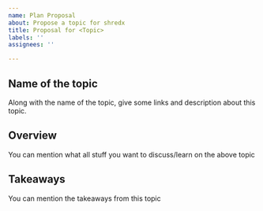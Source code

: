 ```yaml
---
name: Plan Proposal
about: Propose a topic for shredx
title: Proposal for <Topic>
labels: ''
assignees: ''

---
```


## Name of the topic
Along with the name of the topic, give some links and description about this topic.

## Overview
You can mention what all stuff you want to discuss/learn on the above topic

## Takeaways
You can mention the takeaways from this topic